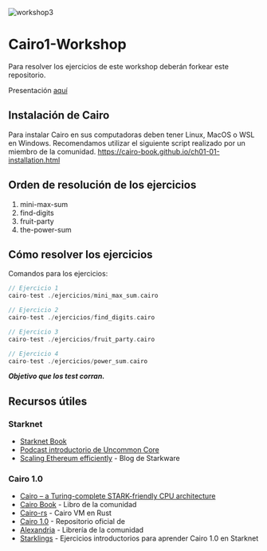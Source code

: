 ![workshop3](https://github.com/rcatalan98/Cairo1-Workshop/assets/30808181/0ec40502-a6ae-4974-898b-a10758637b69)

# Cairo1-Workshop
Para resolver los ejercicios de este workshop deberán forkear este repositorio. 

Presentación [aquí](https://docs.google.com/presentation/d/1LZ6cNouEqFT-Qg0nsYd8AwRD78Pv5jRN)

## Instalación de Cairo
Para instalar Cairo en sus computadoras deben tener Linux, MacOS o WSL en Windows. Recomendamos utilizar el siguiente script realizado por un miembro de la comunidad.
https://cairo-book.github.io/ch01-01-installation.html

## Orden de resolución de los ejercicios

1. mini-max-sum
2. find-digits
3. fruit-party
4. the-power-sum

## Cómo resolver los ejercicios

Comandos para los ejercicios:

```rust
// Ejercicio 1
cairo-test ./ejercicios/mini_max_sum.cairo

// Ejercicio 2
cairo-test ./ejercicios/find_digits.cairo

// Ejercicio 3
cairo-test ./ejercicios/fruit_party.cairo

// Ejercicio 4
cairo-test ./ejercicios/power_sum.cairo
```

***Objetivo que los test corran.***

## Recursos útiles

### Starknet
- [Starknet Book](https://book.starknet.io/)
- [Podcast introductorio de Uncommon Core](https://www.youtube.com/watch?v=-6BtBUbiUIU)
- [Scaling Ethereum efficiently](https://starkware.medium.com/scaling-ethereum-efficiently-d91a8a908cab) - Blog de Starkware

### Cairo 1.0
- [Cairo – a Turing-complete STARK-friendly CPU architecture](https://eprint.iacr.org/2021/1063) 
- [Cairo Book](https://cairo-book.github.io/title-page.html) - Libro de la comunidad
- [Cairo-rs](https://github.com/lambdaclass/cairo-rs) - Cairo VM en Rust
- [Cairo 1.0](https://github.com/starkware-libs/cairo) - Repositorio oficial de 
- [Alexandria](https://github.com/keep-starknet-strange/alexandria) - Librería de la comunidad
- [Starklings](https://github.com/shramee/starklings-cairo1) - Ejercicios introductorios para aprender Cairo 1.0 en Starknet
